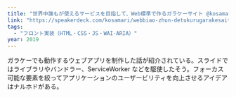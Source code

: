 ```yaml
---
title: "世界中誰もが使えるサービスを目指して、Web標準で作るガラケーサイト @kosamari"
link: "https://speakerdeck.com/kosamari/webbiao-zhun-detukurugarakesaito"
tags:
  - "フロント実装（HTML・CSS・JS・WAI-ARIA）"
year: 2019
---
```


ガラケーでも動作するウェブアプリを制作した話が紹介されている。スライドではライブラリやバンドラー、ServiceWorker などを駆使したそう。フォーカス可能な要素を絞ってアプリケーションのユーザービリティを向上させるアイデアはナルホドがある。

